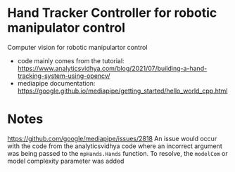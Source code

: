 # Hand Tracker Controller for robotic manipulator control
Computer vision for robotic manipulartor control

- code mainly comes from the tutorial: https://www.analyticsvidhya.com/blog/2021/07/building-a-hand-tracking-system-using-opencv/
- mediapipe documentation: https://google.github.io/mediapipe/getting_started/hello_world_cpp.html

Notes
===============================
https://github.com/google/mediapipe/issues/2818
An issue would occur with the code from the analyticsvidhya code where an incorrect argument was being passed to the `mpHands.Hands` function. To resolve, the `modelCom` or model complexity parameter was added
